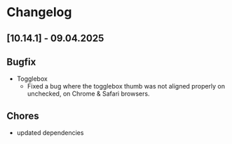 # Changelog

## \[10.14.1\] - 09.04.2025

## Bugfix

- Togglebox
  - Fixed a bug where the togglebox thumb was not aligned properly on unchecked, on Chrome & Safari browsers.

## Chores

- updated dependencies

